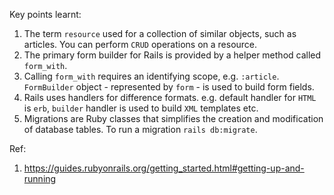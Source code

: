 Key points learnt:

1. The term `resource` used for a collection of similar objects, such as articles. You can perform `CRUD` operations on a resource.
2. The primary form builder for Rails is provided by a helper method called `form_with`.
3. Calling `form_with` requires an identifying scope, e.g. `:article`. `FormBuilder` object - represented by `form` - is used to build form fields.
4. Rails uses handlers for difference formats. e.g. default handler for `HTML` is `erb`, `builder` handler is used to build `XML` templates etc.
5. Migrations are Ruby classes that simplifies the creation and modification of database tables. To run a migration `rails db:migrate`.

Ref: 
1. https://guides.rubyonrails.org/getting_started.html#getting-up-and-running